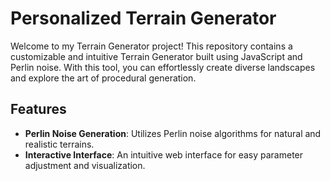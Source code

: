 # Personalized Terrain Generator

Welcome to my Terrain Generator project! This repository contains a customizable and intuitive Terrain Generator built using JavaScript and Perlin noise. With this tool, you can effortlessly create diverse landscapes and explore the art of procedural generation.

## Features

- **Perlin Noise Generation**: Utilizes Perlin noise algorithms for natural and realistic terrains.
- **Interactive Interface**: An intuitive web interface for easy parameter adjustment and visualization.
